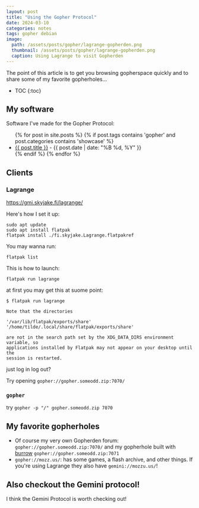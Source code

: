 ```yaml
---
layout: post
title: "Using the Gopher Protocol"
date: 2024-03-10
categories: notes
tags: gopher debian
image:
  path: /assets/posts/gopher/lagrange-gopherden.png
  thumbnail: /assets/posts/gopher/lagrange-gopherden.png
  caption: Using Lagrange to visit Gopherden
---
```


The point of this article is to get you browsing gopherspace quickly and to
share some of my favorite gopherholes...

* TOC
{:toc}

## My software

Software I've made for the Gopher Protocol:

<ul>
  {% for post in site.posts %}
    {% if post.tags contains 'gopher' and post.categories contains 'showcase' %}
      <li><a href="{{ post.url | relative_url }}">{{ post.title }}</a> - {{ post.date | date: "%B %d, %Y" }}</li>
    {% endif %}
  {% endfor %}
</ul>

## Clients

### Lagrange

https://gmi.skyjake.fi/lagrange/

Here's how I set it up:

```
sudo apt update
sudo apt install flatpak
flatpak install ./fi.skyjake.Lagrange.flatpakref
```

You may wanna run:

```
flatpak list
```

This is how to launch:

```
flatpak run lagrange 
```

at first you may get this at suome point:

```
$ flatpak run lagrange

Note that the directories 

'/var/lib/flatpak/exports/share'
'/home/tilde/.local/share/flatpak/exports/share'

are not in the search path set by the XDG_DATA_DIRS environment variable, so
applications installed by Flatpak may not appear on your desktop until the
session is restarted.
```

just log in log out?

Try opening `gopher://gopher.someodd.zip:7070/`


### `gopher`

try `gopher -p "/" gopher.someodd.zip 7070`

## My favorite gopherholes

  * Of course my very own Gopherden forum: `gopher://gopher.someodd.zip:7070/`
    and my gopherhole built with [burrow](/showcase/burrow/)
    `gopher://gopher.someodd.zip:7071`
  * `gopher://mozz.us/`: has some games, a flash archive, and other things. If
    you're using Lagrange they also have `gemini://mozzu.us/`!

## Also checkout the Gemini protocol!

I think the Gemini Protocol is worth checking out!
